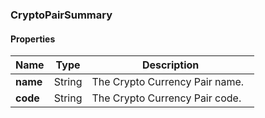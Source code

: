 
[//]: # (CLASS:CryptoPairSummary)

[//]: # (KIND:object)

### CryptoPairSummary

#### Properties

[//]: # (START_DEFINITION)

Name | Type | Description
------------ | ------------- | -------------
**name** | String | The Crypto Currency Pair name. &nbsp;
**code** | String | The Crypto Currency Pair code. &nbsp;

[//]: # (END_DEFINITION)





